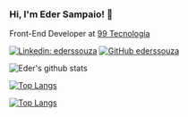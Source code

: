 ### Hi, I'm Eder Sampaio! 👋
Front-End Developer at [99 Tecnologia](https://99app.com)

[![Linkedin: ederssouza](https://img.shields.io/badge/-ederssouza-blue?style=flat-square&logo=Linkedin&logoColor=white&link=https://www.linkedin.com/in/ederssouza/)](https://www.linkedin.com/in/ederssouza/)
[![GitHub ederssouza](https://img.shields.io/github/followers/ederssouza?label=follow&style=social)](https://github.com/ederssouza)

![Eder's github stats](https://github-readme-stats.vercel.app/api?username=ederssouza&show_icons=true)

[![Top Langs](https://github-readme-stats.vercel.app/api/top-langs/?username=ederssouza)](https://github.com/ederssouza/github-readme-stats)

[![Top Langs](https://github-readme-stats.vercel.app/api/top-langs/?username=ederssouza&layout=compact)](https://github.com/ederssouza/github-readme-stats)
